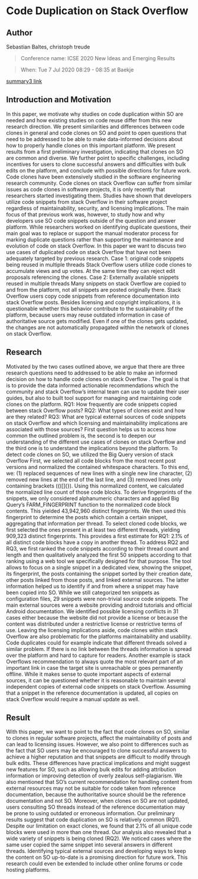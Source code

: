# Code Duplication on Stack Overflow

## Author 
Sebastian Baltes, christoph treude 

>Conference name: ICSE 2020 New Ideas and Emerging Results

>When: Tue 7 Jul 2020 08:29 - 08:35 at Baekje

[summary3 link](https://empirical-software.engineering/assets/pdf/icse20-clones.pdf) 


## Introduction and Motivation 

In this paper, we motivate why studies on code duplication within SO are needed and how 
existing studies on code reuse differ from this new research direction. We present similarities 
and differences between code clones in general and code clones on SO and point to open 
questions that need to be addressed to be able to make data-informed decisions about how to 
properly handle clones on this important platform. We present results from a first preliminary 
investigation, indicating that clones on SO are common and diverse. We further point to 
specific challenges, including incentives for users to clone successful answers and difficulties 
with bulk edits on the platform, and conclude with possible directions for future work.
Code clones have been extensively studied in the software engineering research community. 
Code clones on stack Overflow can suffer from similar issues as code clones in software 
projects, it is only recently that researchers started investigating them. Studies have shown that 
developers utilize code snippets from stack Overflow in their software project regardless of 
maintainability, security, and licensing implications. The main focus of that previous work was, 
however, to study how and why developers use SO code snippets outside of the question and 
answer platform. While researchers worked on identifying duplicate questions, their main goal 
was to replace or support the manual moderator process for marking duplicate questions 
rather than supporting the maintenance and evolution of code on stack Overflow.
In this paper we want to discuss two use cases of duplicated code on stack Overflow that have 
not been adequately targeted by previous research.
Case 1: original code snippets being reused in multiple threads 
Stack Overflow users utilize code clones to accumulate views and up votes. At the same time 
they can reject edit proposals referencing the clones. 
Case 2: Externally available snippets reused in multiple threads
Many snippets on stack Overflow are copied to and from the platform, not all snippets are 
posted originally there. Stack Overflow users copy code snippets from reference 
documentation into stack Overflow posts. Besides licensing and copyright implications, it is 
questionable whether this behavior  contribute to the sustainability of the platform, because 
users may reuse outdated information in case of authoritative source gets modified. Even if one 
of the clones gets updated, the changes are not automatically propagated within the network 
of clones on stack Overflow.  
## Research 

Motivated by the two cases outlined above, we argue that there are three research questions 
need to addressed to be able to make an informed decision on how to handle code clones on 
stack Overflow . The goal is that is to provide the data informed actionable recommendations 
which the community and stack Overflow’s internal team can use to update their user guides, 
but also to built tool support for managing and maintaining code clones on the platform.
RQ1: How frequently are code snippets copied between stack Overflow posts?
RQ2: What types of clones exist and how are they related?
RQ3: What are typical external sources of code snippets on stack Overflow and which licensing 
and maintainability implications are associated with those sources?
First question helps us to access how common the outlined problem is, the second is to deepen 
our understanding of the different use cases of clones on stack Overflow and the third one is to 
understand the implications beyond the platform.
To detect code clones on SO, we utilized the Big Query version of stack Overflow First, we 
selected all code blocks from the most recent post versions and normalized the contained 
whitespace characters. To this end, we: (1) replaced sequences of new lines with a single new 
line character, (2) removed new lines at the end of the last line, and (3) removed lines only 
containing brackets (()[]{}). Using this normalized content, we calculated the normalized line 
count of those code blocks. To derive fingerprints of the snippets, we only considered 
alphanumeric characters and applied Big Query’s FARM_FINGERPRINT function to the 
normalized code block contents. This yielded 43,942,960 distinct fingerprints. We then used 
this fingerprint to determine the posts which contain a certain snippet, aggregating that 
information per thread. To select cloned code blocks, we first selected the ones present in at 
least two different threads, yielding 909,323 distinct fingerprints. This provides a first estimate 
for RQ1: 2.1% of all distinct code blocks have a copy in another thread.
To address RQ2 and RQ3, we first ranked the code snippets according to their thread count and length 
and then qualitatively analyzed the first 50 snippets according to that ranking using a web tool we 
specifically designed for that purpose. The tool allows to focus on a single snippet in a dedicated view, 
showing the snippet, its fingerprint, the posts containing the snippet sorted by their creation date, other 
posts linked from those posts, and linked external sources. The latter information helped us to identify 
if and from where a snippet may have been copied into SO. While we still categorized ten snippets as 
configuration files, 29 snippets were non-trivial source code snippets. The main external sources were a 
website providing android tutorials and official Android documentation. We identified possible licensing 
conflicts in 31 cases either because the website did not provide a license or because the content was 
distributed under a restrictive license or restrictive terms of use. 
Leaving the licensing implications aside, code clones within stack Overflow are also problematic for the 
platforms maintainability and usability. Code duplicates could for example indicate that different 
threads solved a similar problem. If there is no link between the threads information is spread over the 
platform and hard to capture for readers. Another example is stack Overflows recommendation to 
always quote the most relevant part of an important link in case the target site is unreachable or goes 
permanently offline. While it makes sense to quote important aspects of external sources, it can be 
questioned whether it is reasonable to maintain several independent copies of external code snippets 
on stack Overflow. Assuming that a snippet in the reference documentation is updated, all copies on 
stack Overflow would require a manual update as well.
## Result
With this paper, we want to point to the fact that code clones on SO, similar to clones in regular 
software projects, affect the maintainability of posts and can lead to licensing issues. However, we also 
point to differences such as the fact that SO users may be encouraged to clone successful answers to 
achieve a higher reputation and that snippets are difficult to modify through bulk edits. These 
differences have practical implications and might suggest new features for SO, such as allowing bulk 
edits for adding attribution information or improving detection of overly zealous self-plagiarism. We 
also mentioned that SO’s current recommendation for handling content from external resources may 
not be suitable for code taken from reference documentation, because the authoritative source should 
be the reference documentation and not SO. Moreover, when clones on SO are not updated, users 
consulting SO threads instead of the reference documentation may be prone to using outdated or 
erroneous information.
Our preliminary results suggest that code duplication on SO is relatively common (RQ1). Despite our 
limitation on exact clones, we found that 2.1% of all unique code blocks were used in more than one 
thread. Our analysis also revealed that a wide variety of snippets is being cloned (RQ2). We noticed 
cases where the same user copied the same snippet into several answers in different threads.
Identifying typical external sources and developing ways to keep the content on SO up-to-date is a 
promising direction for future work. This research could even be extended to include other online 
forums or code hosting platforms.